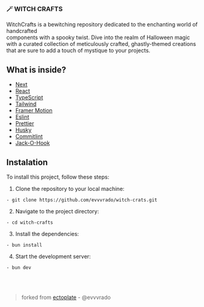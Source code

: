 ### 🪄 WITCH CRAFTS

WitchCrafts is a bewitching repository dedicated to the enchanting world of handcrafted<br> components with a spooky twist. Dive into the realm of Halloween magic with a curated collection of meticulously crafted, ghastly-themed creations that are sure to add a touch of mystique to your projects.

## What is inside?

-   [Next](https://nextjs.org/docs)
-   [React](https://reactjs.org)
-   [TypeScript](https://www.typescriptlang.org)
-   [Tailwind](https://tailwindcss.com/)
-   [Framer Motion](https://www.framer.com/motion/)
-   [Eslint](https://eslint.org)
-   [Prettier](https://prettier.io)
-   [Husky](https://github.com/typicode/husky)
-   [Commitlint](https://commitlint.js.org/#/)
-   [Jack-O-Hook](https://github.com/evvvrado/jack-o-hook)

## Instalation

To install this project, follow these steps:

1. Clone the repository to your local machine:

```
- git clone https://github.com/evvvrado/witch-crats.git
```

2. Navigate to the project directory:

```
- cd witch-crafts
```

3. Install the dependencies:

```
- bun install
```

4. Start the development server:

```
- bun dev
```

<br>
<br>

> forked from [ectoplate](https://github.com/evvvrado/ectoplate) - @evvvrado
